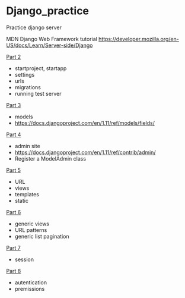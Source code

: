 # Django_practice
Practice django server

MDN Django Web Framework tutorial 
https://developer.mozilla.org/en-US/docs/Learn/Server-side/Django

[Part 2](https://developer.mozilla.org/en-US/docs/Learn/Server-side/Django/skeleton_website)
- startproject, startapp
- settings
- urls
- migrations
- running test server

[Part 3](https://developer.mozilla.org/en-US/docs/Learn/Server-side/Django/Models)
- models
- https://docs.djangoproject.com/en/1.11/ref/models/fields/

[Part 4](https://developer.mozilla.org/en-US/docs/Learn/Server-side/Django/Admin_site)
- admin site
- https://docs.djangoproject.com/en/1.11/ref/contrib/admin/
- Register a ModelAdmin class

[Part 5](https://developer.mozilla.org/en-US/docs/Learn/Server-side/Django/Home_page)
- URL
- views
- templates
- static

[Part 6](https://developer.mozilla.org/en-US/docs/Learn/Server-side/Django/Generic_views)
- generic views
- URL patterns
- generic list pagination

[Part 7](https://developer.mozilla.org/en-US/docs/Learn/Server-side/Django/Sessions)
- session

[Part 8](https://developer.mozilla.org/en-US/docs/Learn/Server-side/Django/Authentication)
- autentication
- premissions

